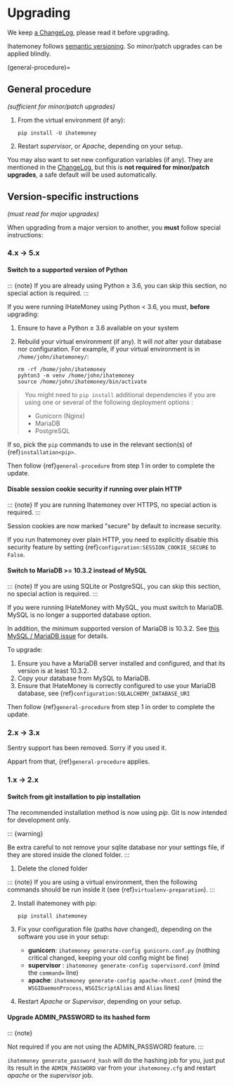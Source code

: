 # Upgrading

We keep [a ChangeLog](https://github.com/spiral-project/ihatemoney/blob/master/CHANGELOG.md),
please read it before upgrading.

Ihatemoney follows [semantic versioning](http://semver.org/). So minor/patch
upgrades can be applied blindly.

(general-procedure)=
## General procedure

*(sufficient for minor/patch upgrades)*

1.  From the virtual environment (if any):

        pip install -U ihatemoney

2.  Restart *supervisor*, or *Apache*, depending on your setup.

You may also want to set new configuration variables (if any). They are
mentioned in the
[ChangeLog](https://github.com/spiral-project/ihatemoney/blob/master/CHANGELOG.rst),
but this is **not required for minor/patch upgrades**, a safe default
will be used automatically.

## Version-specific instructions

*(must read for major upgrades)*

When upgrading from a major version to another, you **must** follow
special instructions:

### 4.x → 5.x

#### Switch to a supported version of Python

::: {note}
If you are already using Python ≥ 3.6, you can skip this section, no
special action is required.
:::

If you were running IHateMoney using Python < 3.6, you must, **before**
upgrading:

1.  Ensure to have a Python ≥ 3.6 available on your system

2.  Rebuild your virtual environment (if any). It will *not* alter your
    database nor configuration. For example, if your virtual environment
    is in `/home/john/ihatemoney/`:

        rm -rf /home/john/ihatemoney
        pyhton3 -m venv /home/john/ihatemoney
        source /home/john/ihatemoney/bin/activate

> You might need to `pip install` additional dependencies if you are
> using one or several of the following deployment options :
>
> -   Gunicorn (Nginx)
> -   MariaDB
> -   PostgreSQL

If so, pick the `pip` commands to use in the relevant section(s) of
{ref}`installation<pip>`.

Then follow {ref}`general-procedure` from step 1 in order to complete the update.

#### Disable session cookie security if running over plain HTTP

::: {note}
If you are running Ihatemoney over HTTPS, no special action is required.
:::

Session cookies are now marked "secure" by default to increase
security.

If you run Ihatemoney over plain HTTP, you need to explicitly disable
this security feature by setting {ref}`configuration:SESSION_COOKIE_SECURE` to `False`.

#### Switch to MariaDB >= 10.3.2 instead of MySQL

::: {note}
If you are using SQLite or PostgreSQL, you can skip this section, no
special action is required.
:::

If you were running IHateMoney with MySQL, you must switch to MariaDB.
MySQL is no longer a supported database option.

In addition, the minimum supported version of MariaDB is 10.3.2. See
[this MySQL / MariaDB
issue](https://github.com/spiral-project/ihatemoney/issues/632) for
details.

To upgrade:

1.  Ensure you have a MariaDB server installed and configured, and that
    its version is at least 10.3.2.
2.  Copy your database from MySQL to MariaDB.
3.  Ensure that IHateMoney is correctly configured to use your MariaDB
    database, see {ref}`configuration:SQLALCHEMY_DATABASE_URI`

Then follow {ref}`general-procedure` from step 1 in order to complete the update.

### 2.x → 3.x

Sentry support has been removed. Sorry if you used it.

Appart from that, {ref}`general-procedure` applies.

### 1.x → 2.x

#### Switch from git installation to pip installation

The recommended installation method is now using *pip*. Git is now
intended for development only.

::: {warning}

Be extra careful to not remove your sqlite database nor your settings
file, if they are stored inside the cloned folder.
:::

1.  Delete the cloned folder

::: {note}
If you are using a virtual environment, then the following commands
should be run inside it (see {ref}`virtualenv-preparation`).
:::

2.  Install ihatemoney with pip:

        pip install ihatemoney

3.  Fix your configuration file (paths *have* changed), depending on the
    software you use in your setup:

    -   **gunicorn**: `ihatemoney generate-config gunicorn.conf.py`
        (nothing critical changed, keeping your old config might be
        fine)
    -   **supervisor** : `ihatemoney generate-config supervisord.conf`
        (mind the `command=` line)
    -   **apache**: `ihatemoney generate-config apache-vhost.conf` (mind
        the `WSGIDaemonProcess`, `WSGIScriptAlias` and `Alias` lines)

4.  Restart *Apache* or *Supervisor*, depending on your setup.

#### Upgrade ADMIN_PASSWORD to its hashed form

::: {note}

Not required if you are not using the ADMIN_PASSWORD feature.
:::

`ihatemoney generate_password_hash` will do the hashing job for you, just put
its result in the `ADMIN_PASSWORD` var from your `ihatemoney.cfg` and restart
*apache* or the *supervisor* job.
